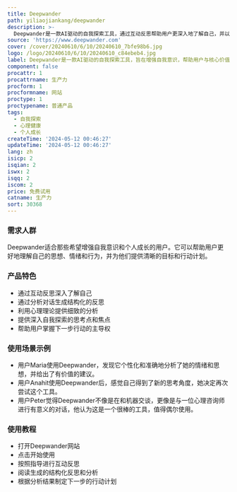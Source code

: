 ```yaml
---
title: Deepwander
path: yiliaojiankang/deepwander
description: >-
  Deepwander是一款AI驱动的自我探索工具，通过互动反思帮助用户更深入地了解自己，并以更清晰的视角应对生活的挑战。其创新的三步流程利用最新的AI技术，根据心理学理论进行分析，提供个性化的反思体验，帮助用户实现心理健康和真实生活。
source: 'https://www.deepwander.com'
cover: /cover/20240610/6/10/20240610_7bfe98b6.jpg
logo: /logo/20240610/6/10/20240610_c84ebeb4.jpg
label: Deepwander是一款AI驱动的自我探索工具，旨在增强自我意识，帮助用户与核心价值观和愿望更加接近。
component: false
procattr: 1
procattrname: 生产力
procform: 1
procformname: 网站
proctype: 1
proctypename: 普通产品
tags:
  - 自我探索
  - 心理健康
  - 个人成长
createTime: '2024-05-12 00:46:27'
updateTime: '2024-05-12 00:46:27'
lang: zh
isicp: 2
isqian: 2
iswx: 2
isqq: 2
iscom: 2
price: 免费试用
catname: 生产力
sort: 30368
---
```




### 需求人群
Deepwander适合那些希望增强自我意识和个人成长的用户。它可以帮助用户更好地理解自己的思想、情绪和行为，并为他们提供清晰的目标和行动计划。

### 产品特色
* 通过互动反思深入了解自己
* 通过分析对话生成结构化的反思
* 利用心理理论提供细致的分析
* 提供深入自我探索的思考点和焦点
* 帮助用户掌握下一步行动的主导权

### 使用场景示例
* 用户Maria使用Deepwander，发现它个性化和准确地分析了她的情绪和思想，并给出了有价值的建议。
* 用户Anahit使用Deepwander后，感觉自己得到了新的思考角度，她决定再次尝试这个工具。
* 用户Peter觉得Deepwander不像是在和机器交谈，更像是与一位心理咨询师进行有意义的对话，他认为这是一个很棒的工具，值得偶尔使用。

### 使用教程
* 打开Deepwander网站
* 点击开始使用
* 按照指导进行互动反思
* 阅读生成的结构化反思和分析
* 根据分析结果制定下一步的行动计划

  
